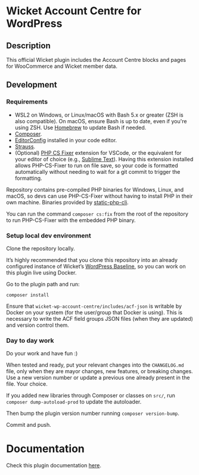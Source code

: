 # Wicket Account Centre for WordPress

## Description

This official Wicket plugin includes the Account Centre blocks and pages for WooCommerce and Wicket member data.

## Development

### Requirements

- WSL2 on Windows, or Linux/macOS with Bash 5.x or greater (ZSH is also compatible). On macOS, ensure Bash is up to date, even if you're using ZSH. Use [Homebrew](https://formulae.brew.sh/formula/bash) to update Bash if needed.
- [Composer](https://getcomposer.org/).
- [EditorConfig](https://editorconfig.org/) installed in your code editor.
- [Strauss](https://github.com/BrianHenryIE/strauss/).
- (Optional) [PHP CS Fixer](https://marketplace.visualstudio.com/items?itemName=junstyle.php-cs-fixer) extension for VSCode, or the equivalent for your editor of choice (e.g., [Sublime Text](https://packagecontrol.io/packages/PHP%20CS%20Fixer)). Having this extension installed allows PHP-CS-Fixer to run on file save, so your code is formatted automatically without needing to wait for a git commit to trigger the formatting.

Repository contains pre-compiled PHP binaries for Windows, Linux, and macOS, so devs can use PHP-CS-Fixer without having to install PHP in their own machine. Binaries provided by [static-php-cli](https://static-php.dev/).

You can run the command `composer cs:fix` from the root of the repository to run PHP-CS-Fixer with the embedded PHP binary.

### Setup local dev environment

Clone the repository locally.

It’s highly recommended that you clone this repository into an already configured instance of Wicket’s [WordPress Baseline](https://github.com/industrialdev/wordpress-baseline), so you can work on this plugin live using Docker.

Go to the plugin path and run:

```
composer install
```

Ensure that `wicket-wp-account-centre/includes/acf-json` is writable by Docker on your system (for the user/group that Docker is using). This is necessary to write the ACF field groups JSON files (when they are updated) and version control them.

### Day to day work

Do your work and have fun :)

When tested and ready, put your relevant changes into the `CHANGELOG.md` file, only when they are mayor changes, new features, or breaking changes. Use a new version number or update a previous one already present in the file. Your choice.

If you added new libraries through Composer or classes on `src/`, run `composer dump-autoload-prod` to update the autoloader.

Then bump the plugin version number running `composer version-bump`.

Commit and push.

# Documentation

Check this plugin documentation [here](docs/).
